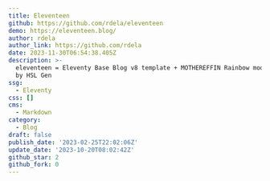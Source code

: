 ```yaml
---
title: Eleventeen
github: https://github.com/rdela/eleventeen
demo: https://eleventeen.blog/
author: rdela
author_link: https://github.com/rdela
date: 2023-11-30T06:54:38.405Z
description: >-
  eleventeen = Eleventy Base Blog v8 template + MOTHEREFFIN Rainbow mode powered
  by HSL Gen
ssg:
  - Eleventy
css: []
cms:
  - Markdown
category:
  - Blog
draft: false
publish_date: '2023-02-25T22:02:06Z'
update_date: '2023-10-20T08:02:42Z'
github_star: 2
github_fork: 0
---
```

